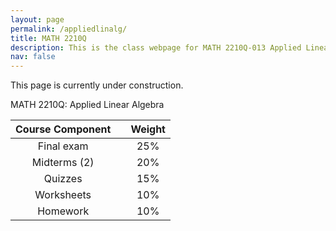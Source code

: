 ```yaml
---
layout: page
permalink: /appliedlinalg/
title: MATH 2210Q
description: This is the class webpage for MATH 2210Q-013 Applied Linear Algebra at UConn.  
nav: false
---
```


This page is currently under construction. 


MATH 2210Q: Applied Linear Algebra


| Course Component |       | Weight    | 
| :----:           | :---: |  :----:   |   
| Final exam       |       |  25%      | 
| Midterms (2)     |       |  20%      | 
| Quizzes          |       |  15%      |
| Worksheets       |       |  10%      |  
| Homework         |       |  10%      |


<!-- 

Final will be cummulative and during finals week

Two midterms 

Quizzes will be weekly (2 random homework problems)

Worksheets will be mostly done in class

Homework will be about 10 problems per week on MyMathLab (3-4 per section we cover that week)

I will do a mostly flipped classroom style. A little bit of lecture plus problem solving session/working on worksheets. 
I will do more lecture on the days we are covering harder sections. 

-->
